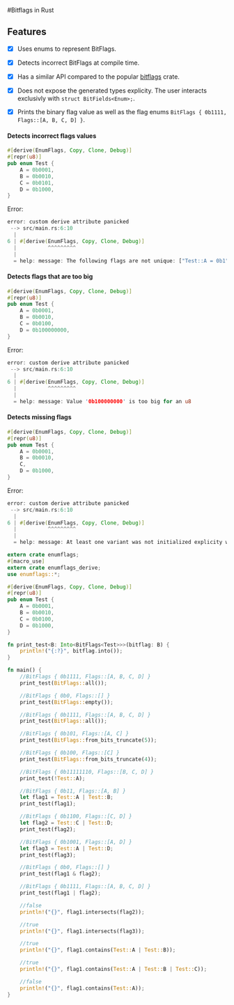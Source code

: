 #Bitflags in Rust


## Features

- [x] Uses enums to represent BitFlags.
- [x] Detects incorrect BitFlags at compile time.
- [x] Has a similar API compared to the popular [bitflags](https://crates.io/crates/bitflags) crate.
- [x] Does not expose the generated types explicity. The user interacts exclusivly with `struct BitFields<Enum>;`.
- [x] Prints the binary flag value as well as the flag enums `BitFlags { 0b1111, Flags::[A, B, C, D] }`.


#### Detects incorrect flags values

```Rust
#[derive(EnumFlags, Copy, Clone, Debug)]
#[repr(u8)]
pub enum Test {
    A = 0b0001,
    B = 0b0010,
    C = 0b0101,
    D = 0b1000,
}
```

Error:
```Rust
error: custom derive attribute panicked
 --> src/main.rs:6:10
  |
6 | #[derive(EnumFlags, Copy, Clone, Debug)]
  |          ^^^^^^^^^
  |
  = help: message: The following flags are not unique: ["Test::A = 0b1", "Test::C = 0b101"]
```


#### Detects flags that are too big
```Rust
#[derive(EnumFlags, Copy, Clone, Debug)]
#[repr(u8)]
pub enum Test {
    A = 0b0001,
    B = 0b0010,
    C = 0b0100,
    D = 0b100000000,
}
```

Error:
```Rust
error: custom derive attribute panicked
 --> src/main.rs:6:10
  |
6 | #[derive(EnumFlags, Copy, Clone, Debug)]
  |          ^^^^^^^^^
  |
  = help: message: Value '0b100000000' is too big for an u8
```

#### Detects missing flags

```Rust
#[derive(EnumFlags, Copy, Clone, Debug)]
#[repr(u8)]
pub enum Test {
    A = 0b0001,
    B = 0b0010,
    C,
    D = 0b1000,
}
```

Error:
```Rust
error: custom derive attribute panicked
 --> src/main.rs:6:10
  |
6 | #[derive(EnumFlags, Copy, Clone, Debug)]
  |          ^^^^^^^^^
  |
  = help: message: At least one variant was not initialized explicity with a value.
```


```Rust
extern crate enumflags;
#[macro_use]
extern crate enumflags_derive;
use enumflags::*;

#[derive(EnumFlags, Copy, Clone, Debug)]
#[repr(u8)]
pub enum Test {
    A = 0b0001,
    B = 0b0010,
    C = 0b0100,
    D = 0b1000,
}

fn print_test<B: Into<BitFlags<Test>>>(bitflag: B) {
    println!("{:?}", bitflag.into());
}

fn main() {
    //BitFlags { 0b1111, Flags::[A, B, C, D] }
    print_test(BitFlags::all());

    //BitFlags { 0b0, Flags::[] }
    print_test(BitFlags::empty());

    //BitFlags { 0b1111, Flags::[A, B, C, D] }
    print_test(BitFlags::all());

    //BitFlags { 0b101, Flags::[A, C] }
    print_test(BitFlags::from_bits_truncate(5));

    //BitFlags { 0b100, Flags::[C] }
    print_test(BitFlags::from_bits_truncate(4));

    //BitFlags { 0b11111110, Flags::[B, C, D] }
    print_test(!Test::A);

    //BitFlags { 0b11, Flags::[A, B] }
    let flag1 = Test::A | Test::B;
    print_test(flag1);

    //BitFlags { 0b1100, Flags::[C, D] }
    let flag2 = Test::C | Test::D;
    print_test(flag2);

    //BitFlags { 0b1001, Flags::[A, D] }
    let flag3 = Test::A | Test::D;
    print_test(flag3);

    //BitFlags { 0b0, Flags::[] }
    print_test(flag1 & flag2);

    //BitFlags { 0b1111, Flags::[A, B, C, D] }
    print_test(flag1 | flag2);

    //false
    println!("{}", flag1.intersects(flag2));

    //true
    println!("{}", flag1.intersects(flag3));

    //true
    println!("{}", flag1.contains(Test::A | Test::B));

    //true
    println!("{}", flag1.contains(Test::A | Test::B | Test::C));

    //false
    println!("{}", flag1.contains(Test::A));
}
```
